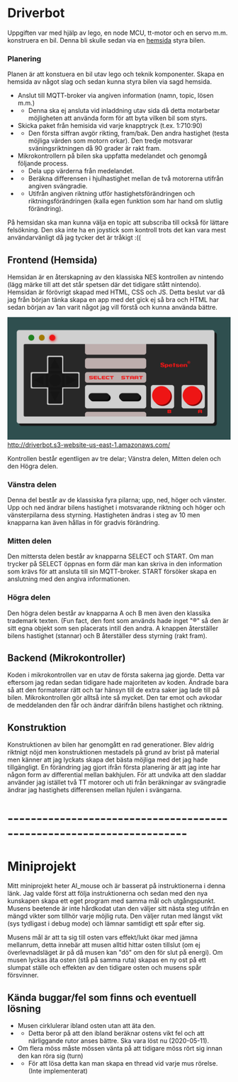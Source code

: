 # Driverbot
Uppgiften var med hjälp av lego, en node MCU, tt-motor och en servo m.m. konstruera en bil. Denna bli skulle sedan via en [hemsida](http://driverbot.s3-website-us-east-1.amazonaws.com/) styra bilen.  
### Planering  
Planen är att konstuera en bil utav lego och teknik komponenter. Skapa en hemsida av något slag och sedan kunna styra bilen via sagd hemsida.
* Anslut till MQTT-broker via angiven information (namn, topic, lösen m.m.)
* * Denna ska ej ansluta vid inladdning utav sida då detta motarbetar möjligheten att använda form för att byta vilken bil som styrs.
* Skicka paket från hemisida vid varje knapptryck (t.ex. 1:710:90)
* * Den första siffran avgör rikting, fram/bak. Den andra hastighet (testa möjliga värden som motorn orkar). Den tredje motsvarar sväningsriktningen då 90 grader är rakt fram.
* Mikrokontrollern på bilen ska uppfatta medelandet och genomgå följande process.
* * Dela upp värderna från medelandet.
* * Beräkna differensen i hjulhastighet mellan de två motorerna utifrån angiven svängradie.
* * Utifrån angiven riktning utför hastighetsförändringen och riktningsförändringen (kalla egen funktion som har hand om slutlig förändring).  

På hemsidan ska man kunna välja en topic att subscriba till också för lättare felsökning. Den ska inte ha en joystick som kontroll trots det kan vara mest användarvänligt då jag tycker det är tråkigt :((
## Frontend (Hemsida)
Hemsidan är en återskapning av den klassiska NES kontrollen av nintendo (lägg märke till att det står spetsen där det tidigare stått nintendo). Hemsidan är förövrigt skapad med HTML, CSS och JS. Detta beslut var då jag från början tänka skapa en app med det gick ej så bra och HTML har sedan början av 1an varit något jag vill förstå och kunna använda bättre.  

![Image of site](https://github.com/abbindustrigymnasium/driverbot-abbliseng/blob/master/Miniprojekt/pictures/driverbot_hemsida.PNG)
http://driverbot.s3-website-us-east-1.amazonaws.com/
    
Kontrollen består egentligen av tre delar; Vänstra delen, Mitten delen och den Högra delen.
### Vänstra delen
Denna del består av de klassiska fyra pilarna; upp, ned, höger och vänster. Upp och ned ändrar bilens hastighet i motsvarande riktning och höger och vänsterpilarna dess styrning. Hastigheten ändras i steg av 10 men knapparna kan även hållas in för gradvis förändring.
### Mitten delen
Den mittersta delen består av knapparna SELECT och START. Om man trycker på SELECT öppnas en form där man kan skriva in den information som krävs för att ansluta till sin MQTT-broker. START försöker skapa en anslutning med den angiva informationen.
### Högra delen
Den högra delen består av knapparna A och B men även den klassika trademark texten. (Fun fact, den font som används hade inget "®" så den är sitt egna objekt som sen placerats intill den andra. A knappen återställer bilens hastighet (stannar) och B återställer dess styrning (rakt fram).
## Backend (Mikrokontroller)
Koden i mikrokontrollen var en utav de första sakerna jag gjorde. Detta var eftersom jag redan sedan tidigare hade majoriteten av koden. Ändrade bara så att den formaterar rätt och tar hänsyn till de extra saker jag lade till på bilen. Mikrokontrollen gör alltså inte så mycket. Den tar emot och avkodar de meddelanden den får och ändrar därifrån bilens hastighet och riktning.
## Konstruktion
Konstruktionen av bilen har genomgått en rad generationer. Blev aldrig riktnigt nöjd men konstruktionen mestadels på grund av brist på material men känner att jag lyckats skapa det bästa möjliga med det jag hade tillgängligt. En förändring jag gjort ifrån första planering är att jag inte har någon form av differential mellan bakhjulen. För att undvika att den sladdar använder jag istället två TT motorer och uti från beräkningar av svängradie ändrar jag hastighets differensen mellan hjulen i svängarna.
# ---------------------------------------------------------------------
# Miniprojekt
Mitt miniprojekt heter AI_mouse och är basserat på instruktionerna i denna länk. Jag valde först att följa instruktionerna och sedan med den nya kunskapen skapa ett eget program med samma mål och utgångspunkt. Musens beetende är inte hårdkodat utan den väljer sitt nästa steg utifrån en mängd vikter som tillhör varje möjlig ruta. Den väljer rutan med längst vikt (sys tydligast i debug mode) och lämnar samtidigt ett spår efter sig.  
  
Musens mål är att ta sig till osten vars effekt/lukt ökar med jämna mellanrum, detta innebär att musen alltid hittar osten tillslut (om ej överlevnadsläget är på då musen kan "dö" om den för slut på energi). Om musen lyckas äta osten (stå på samma ruta) skapas en ny ost på ett slumpat ställe och effekten av den tidigare osten och musens spår försvinner.

## Kända buggar/fel som finns och eventuell lösning
* Musen cirklulerar ibland osten utan att äta den.
* * Detta beror på att den ibland beräknar ostens vikt fel och att närliggande rutor anses bättre. Ska vara löst nu (2020-05-11).
* Om flera möss måste mössen vänta på att tidigare möss rört sig innan den kan röra sig (turn)
* * För att lösa detta kan man skapa en thread vid varje mus rörelse. (Inte implementerat)
